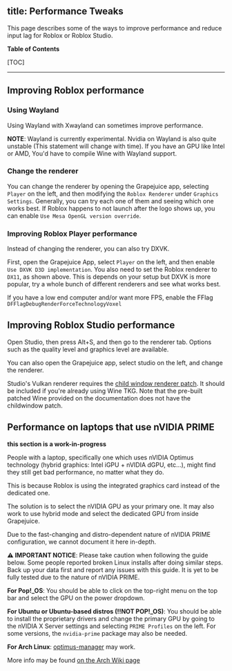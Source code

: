 title: Performance Tweaks
---
This page describes some of the ways to improve performance and reduce input lag for Roblox or Roblox Studio.

**Table of Contents**

[TOC]

---

## Improving Roblox performance

### Using Wayland

Using Wayland with Xwayland can sometimes improve performance.

**NOTE**: Wayland is currently experimental.
Nvidia on Wayland is also quite unstable (This statement will change with time). If you have an GPU like Intel or AMD, You'd have to compile Wine with Wayland support.

### Change the renderer

You can change the renderer by opening the Grapejuice app, selecting `Player` on the left, and then modifying the `Roblox Renderer` under `Graphics Settings`. Generally, you can try each one of them and seeing which one works best. If Roblox happens to not launch after the logo shows up, you can enable `Use Mesa OpenGL version override`.

### Improving Roblox Player performance

Instead of changing the renderer, you can also try DXVK.

First, open the Grapejuice App, select `Player` on the left, and then enable `Use DXVK D3D implementation`. You also need to set the Roblox renderer to `DX11`, as shown above. This is depends on your setup but DXVK is more popular, try a whole bunch of different renderers and see what works best.

If you have a low end computer and/or want more FPS, enable the FFlag `DFFlagDebugRenderForceTechnologyVoxel`
## Improving Roblox Studio performance

Open Studio, then press Alt+S, and then go to the renderer tab. Options such as the quality level and graphics level are available.

You can also open the Grapejuice app, select studio on the left, and change the renderer.

Studio's Vulkan renderer requires the [child window renderer patch](https://github.com/Frogging-Family/wine-tkg-git/blob/master/wine-tkg-git/wine-tkg-patches/misc/childwindow.patch). It should be included if you're already using Wine TKG. Note that the pre-built patched Wine provided on the documentation does not have the childwindow patch.


## Performance on laptops that use nVIDIA PRIME

**this section is a work-in-progress**

People with a laptop, specifically one which uses nVIDIA Optimus technology (hybrid graphics: Intel iGPU + nVIDIA dGPU, etc...), might find they still get bad performance, no matter what they do.

This is because Roblox is using the integrated graphics card instead of the dedicated one.

The solution is to select the nVIDIA GPU as your primary one. It may also work to use hybrid mode and select the dedicated GPU from inside Grapejuice.

Due to the fast-changing and distro-dependent nature of nVIDIA PRIME configuration, we cannot document it here in-depth.

**⚠️ IMPORTANT NOTICE**: Please take caution when following the guide below. Some people reported broken Linux installs after doing similar steps. Back up your data first and report any issues with this guide. It is yet to be fully tested due to the nature of nVIDIA PRIME.

**For Pop!_OS**: You should be able to click on the top-right menu on the top bar and select the GPU on the power dropdown.

**For Ubuntu or Ubuntu-based distros (!!NOT POP!_OS)**: You should be able to install the proprietary drivers and change the primary GPU by going to the nVIDIA X Server settings and selecting `PRIME Profiles` on the left. For some versions, the `nvidia-prime` package may also be needed.

**For Arch Linux**: [optimus-manager](https://github.com/Askannz/optimus-manager) may work.

More info may be found [on the Arch Wiki page](https://wiki.archlinux.org/title/NVIDIA_Optimus)

